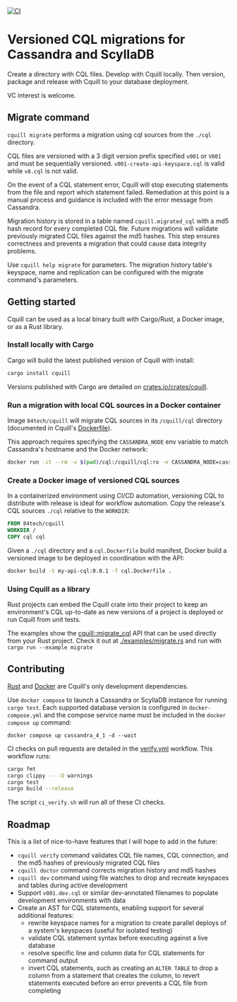 [![CI](https://img.shields.io/github/actions/workflow/status/eighty4/cquill/verify.yml)](https://github.com/eighty4/cquill/actions/workflows/verify.yml)

# Versioned CQL migrations for Cassandra and ScyllaDB

Create a directory with CQL files. Develop with Cquill locally. Then version, package and release with Cquill to your database deployment.

VC interest is welcome.

## Migrate command

`cquill migrate` performs a migration using cql sources from the `./cql` directory.

CQL files are versioned with a 3 digit version prefix specified `v001` or `V001` and must be sequentially versioned.
`v001-create-api-keyspace.cql` is valid while `v8.cql` is not valid.

On the event of a CQL statement error, Cquill will stop executing statements from the file and report which statement failed.
Remediation at this point is a manual process and guidance is included with the error message from Cassandra.

Migration history is stored in a table named `cquill.migrated_cql` with a md5 hash record for every completed CQL file.
Future migrations will validate previously migrated CQL files against the md5 hashes.
This step ensures correctness and prevents a migration that could cause data integrity problems.

Use `cquill help migrate` for parameters.
The migration history table's keyspace, name and replication can be configured with the migrate command's parameters.

## Getting started

Cquill can be used as a local binary built with Cargo/Rust, a Docker image, or as a Rust library.

### Install locally with Cargo

Cargo will build the latest published version of Cquill with install:

```bash
cargo install cquill
```

Versions published with Cargo are detailed on [crates.io/crates/cquill](https://crates.io/crates/cquill/versions).

### Run a migration with local CQL sources in a Docker container

Image `84tech/cquill` will migrate CQL sources in its `/cquill/cql` directory (documented in Cquill's [Dockerfile](cquill.install.Dockerfile)).

This approach requires specifying the `CASSANDRA_NODE` env variable to match Cassandra's hostname and the Docker network:

```bash
docker run -it --rm -v $(pwd)/cql:/cquill/cql:ro -e CASSANDRA_NODE=cassandra --network my_network 84tech/cquill migrate
```

### Create a Docker image of versioned CQL sources

In a containerized environment using CI/CD automation, versioning CQL to distribute with  release is ideal for workflow
automation. Copy the release's CQL sources `./cql` relative to the `WORKDIR`:

```dockerfile
FROM 84tech/cquill
WORKDIR /
COPY cql cql
```

Given a `./cql` directory and a `cql.Dockerfile` build manifest, Docker build a versioned image to be deployed in coordination with the API:

```bash
docker build -t my-api-cql:0.0.1 -f cql.Dockerfile .
```

### Using Cquill as a library

Rust projects can embed the Cquill crate into their project to keep an environment's CQL up-to-date as new versions of a
project is deployed or run Cquill from unit tests.

The examples show the [cquill::migrate_cql](/src/lib.rs) API that can be used directly from your Rust project. Check it
out at [./examples/migrate.rs](/examples/migrate.rs) and run with `cargo run --example migrate`

## Contributing

[Rust](https://rustup.rs/) and [Docker](https://www.docker.com/get-started/) are Cquill's only development dependencies.

Use `docker compose` to launch a Cassandra or ScyllaDB instance for running `cargo test`. Each supported database
version is configured in `docker-compose.yml` and the compose service name must be included in the `docker compose up`
command:

```shell
docker compose up cassandra_4_1 -d --wait
```

CI checks on pull requests are detailed in the [verify.yml](.github/workflows/verify.yml) workflow. This workflow runs:

```bash
cargo fmt
cargo clippy -- -D warnings
cargo test
cargo build --release
```

The script `ci_verify.sh` will run all of these CI checks.

## Roadmap

This is a list of nice-to-have features that I will hope to add in the future:

- `cquill verify` command validates CQL file names, CQL connection, and the md5 hashes of previously migrated CQL files
- `cquill doctor` command corrects migration history and md5 hashes
- `cquill dev` command using file watches to drop and recreate keyspaces and tables during active development
- Support `v001.dev.cql` or similar dev-annotated filenames to populate development environments with data
- Create an AST for CQL statements, enabling support for several additional features:
  - rewrite keyspace names for a migration to create parallel deploys of a system's keyspaces (useful for isolated testing)
  - validate CQL statement syntax before executing against a live database
  - resolve specific line and column data for CQL statements for command output
  - invert CQL statements, such as creating an `ALTER TABLE` to drop a column from a statement that creates the column, to revert statements executed before an error prevents a CQL file from completing

